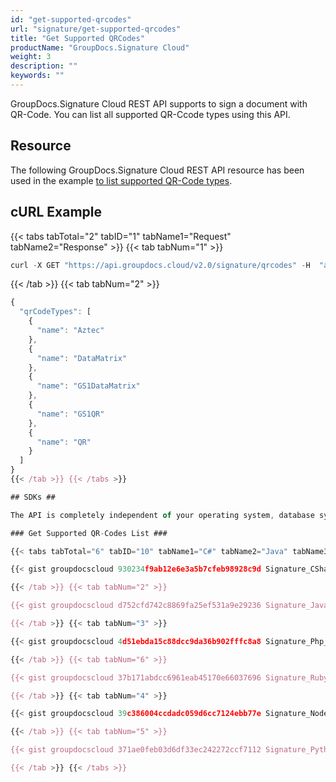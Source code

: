 ```yaml
---
id: "get-supported-qrcodes"
url: "signature/get-supported-qrcodes"
title: "Get Supported QRCodes"
productName: "GroupDocs.Signature Cloud"
weight: 3
description: ""
keywords: ""
---
```


GroupDocs.Signature Cloud REST API supports to sign a document with QR-Code. You can list all supported QR-Ccode types using this API.

## Resource ##

The following GroupDocs.Signature Cloud REST API resource has been used in the example [to list supported QR-Code types](https://apireference.groupdocs.cloud/signature/#/Info/GetSupportedQRCodes).

## cURL Example ##

{{< tabs tabTotal="2" tabID="1" tabName1="Request" tabName2="Response" >}} {{< tab tabNum="1" >}}

```javascript
curl -X GET "https://api.groupdocs.cloud/v2.0/signature/qrcodes" -H  "accept: application/json" -H  "authorization: Bearer [Access Token]"
```

{{< /tab >}} {{< tab tabNum="2" >}}

```javascript
{
  "qrCodeTypes": [
    {
      "name": "Aztec"
    },
    {
      "name": "DataMatrix"
    },
    {
      "name": "GS1DataMatrix"
    },
    {
      "name": "GS1QR"
    },
    {
      "name": "QR"
    }
  ]
}
{{< /tab >}} {{< /tabs >}}

## SDKs ##

The API is completely independent of your operating system, database system or development language. We provide and support API SDKs in many development languages in order to make it even easier to integrate. You can see our available SDKs list [here](signature/available-sdks).

### Get Supported QR-Codes List ###

{{< tabs tabTotal="6" tabID="10" tabName1="C#" tabName2="Java" tabName3="PHP" tabName4="Node.js" tabName5="Python" tabName6="Ruby" >}} {{< tab tabNum="1" >}}

{{< gist groupdocscloud 930234f9ab12e6e3a5b7cfeb98928c9d Signature_CSharp_Get_Supported_QRCodes.cs >}}

{{< /tab >}} {{< tab tabNum="2" >}}

{{< gist groupdocscloud d752cfd742c8869fa25ef531a9e29236 Signature_Java_Get_Supported_QRCodes.java >}}

{{< /tab >}} {{< tab tabNum="3" >}}

{{< gist groupdocscloud 4d51ebda15c88dcc9da36b902fffc8a8 Signature_Php_Get_Supported_QRCodes.php >}}

{{< /tab >}} {{< tab tabNum="6" >}}

{{< gist groupdocscloud 37b171abdcc6961eab45170e66037696 Signature_Ruby_Get_Supported_QRCodes.rb >}}

{{< /tab >}} {{< tab tabNum="4" >}}

{{< gist groupdocscloud 39c386004ccdadc059d6cc7124ebb77e Signature_Node_Get_Supported_QRCodes.js >}}

{{< /tab >}} {{< tab tabNum="5" >}}

{{< gist groupdocscloud 371ae0feb03d6df33ec242272ccf7112 Signature_Python_Get_Supported_QRCodes.py >}}

{{< /tab >}} {{< /tabs >}}
